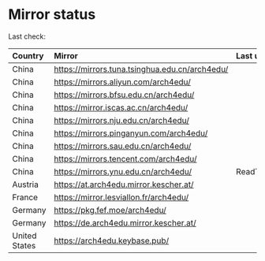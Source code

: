 <script src="./time.js"></script>
# Mirror status
Last check: <script type="text/javascript">localize(1667863702.7304683);</script>

|Country|Mirror|Last update|
|:------|:-----|:----------|
|China|https://mirrors.tuna.tsinghua.edu.cn/arch4edu/|<script type="text/javascript">localize(1667846470);</script>|
|China|https://mirrors.aliyun.com/arch4edu/|<script type="text/javascript">localize(1667803386);</script>|
|China|https://mirrors.bfsu.edu.cn/arch4edu/|<script type="text/javascript">localize(1667846470);</script>|
|China|https://mirror.iscas.ac.cn/arch4edu/|<script type="text/javascript">localize(1667803386);</script>|
|China|https://mirrors.nju.edu.cn/arch4edu/|<script type="text/javascript">localize(1667803386);</script>|
|China|https://mirrors.pinganyun.com/arch4edu/|<script type="text/javascript">localize(1667803386);</script>|
|China|https://mirrors.sau.edu.cn/arch4edu/|<script type="text/javascript">localize(1650446957);</script>|
|China|https://mirrors.tencent.com/arch4edu/|<script type="text/javascript">localize(1667846470);</script>|
|China|https://mirrors.ynu.edu.cn/arch4edu/|ReadTimeout|
|Austria|https://at.arch4edu.mirror.kescher.at/|<script type="text/javascript">localize(1667846470);</script>|
|France|https://mirror.lesviallon.fr/arch4edu/|<script type="text/javascript">localize(1667803386);</script>|
|Germany|https://pkg.fef.moe/arch4edu/|<script type="text/javascript">localize(1667846470);</script>|
|Germany|https://de.arch4edu.mirror.kescher.at/|<script type="text/javascript">localize(1667846470);</script>|
|United States|https://arch4edu.keybase.pub/|<script type="text/javascript">localize(1667803386);</script>|

<script src="./tablefilter/tablefilter.js"></script>
<script src="./table.js"></script>